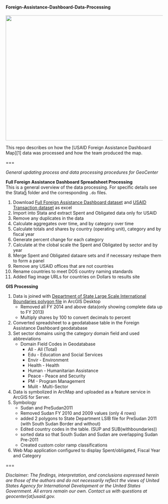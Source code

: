 #### Foreign-Assistance-Dashboard-Data-Processing
<p align="left">
  <img src="https://cloud.githubusercontent.com/assets/5873344/6418718/5fdf6054-be85-11e4-9dfd-cc43b8137e7c.PNG" width="700px" height="400px"/> 
</p>
This repo describes on how the [USAID Foreign Assistance Dashboard Map][1] data was processed and how the team produced the map.

===  

*General updating process and data processing procedures for GeoCenter*

**Full Foreign Assistance Dashboard Spreadsheet Processing**  
This is a general overview of the data processing. For specific details see the Stata[5] folder and the corresponding ```.do``` files.  
  
1. Download [Full Foreign Assistance Dashboard dataset][2] and [USAID Transaction dataset][3] as excel
2. Import into Stata and extract Spent and Obligated data only for USAID 
3. Remove any duplicates in the data  
4. Calculate aggregates over time, and by category over time 
5. Calculate totals and shares by country (operating unit), category and by fiscal year
5. Generate percent change for each category
6. Calculate at the clobal scale the Spent and Obligated by sector and by year
7. Merge Spent and Obligated dataare sets and if necessary reshape them to form a panel
8. Remove any USAID offices that are not countries
9. Rename countries to meet DOS country naming standards
10. Added flag image URLs for countries on Dollars to results site  

**GIS Processing**  

1. Data is joined with [Department of State Large Scale International Boundaries polygon file][4] in ArcGIS Desktop          
    + Removed all FY 2014 and above data(only showing complete data up to FY 2013)   
    + Multiply shares by 100 to convert decimals to percent    
2. Converted spreadsheet to a geodatabase table in the Foreign Assistance Dashboard geodatabase    
3. Set sector domains using the category domain field and used abbreviations   
    + Domain Field Codes in Geodatabase  
        - All - All (Total)  
        - Edu - Education and Social Services  
        - Envir - Environment  
        - Health - Health
        - Human - Humanitarian Assistance  
        - Peace - Peace and Security  
        - PM - Program Management     
        - Mulit - Multi-Sector  
4. Data is symbolized in ArcMap and uploaded as a feature service in ArcGIS for Server.   
5. Symbology  
    + Sudan and PreSudan2011  
    + Removed Sudan FY 2010 and 2009 values (only 4 rows)  
    + added 2 polygons to State Department LSIB file  for PreSudan 2011 (with South Sudan Border and without)  
    + Edited country codes in the table. (SUP and SUB(withboundaries))   
    + sorted data so that South Sudan and Sudan are overlapping Sudan Pre-2011  
    + Created custom color ramp classifications  
6. Web Map application configured to display Spent/obligated, Fiscal Year and Category    

===

*Disclaimer: The findings, interpretation, and conclusions expressed herein are those of the authors and do not necessarily reflect the views of United States Agency for International Development or the United States Government. All errors remain our own. Contact us with questions at geocenter[at]usaid.gov.*  


[1]: http://geocenterdev.org/ForeignAssistance/index.html
[2]: http://www.foreignassistance.gov/web/Documents/Full_ForeignAssistanceData.zip
[3]: http://www.foreignassistance.gov/web/Documents/Full_ForeignAssistanceData_Transaction.zip  
[4]: https://hiu.state.gov/data/data.aspx
[5]: https://github.com/mnajarro/Foreign-Assistance-Dashboard-Data-Processing/tree/master/Stata


